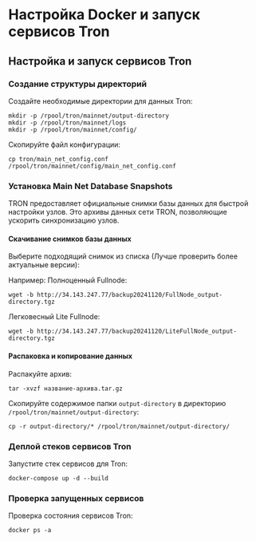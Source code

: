 # Настройка Docker и запуск сервисов Tron

## Настройка и запуск сервисов Tron

### Создание структуры директорий
Создайте необходимые директории для данных Tron:
``` 
mkdir -p /rpool/tron/mainnet/output-directory
mkdir -p /rpool/tron/mainnet/logs
mkdir -p /rpool/tron/mainnet/config/
``` 

Скопируйте файл конфигурации:
``` 
cp tron/main_net_config.conf /rpool/tron/mainnet/config/main_net_config.conf
``` 

### Установка Main Net Database Snapshots
TRON предоставляет официальные снимки базы данных для быстрой настройки узлов. Это архивы данных сети TRON, позволяющие ускорить синхронизацию узлов.

#### Скачивание снимков базы данных
Выберите подходящий снимок из списка (Лучше проверить более актуальные версии):

Например:
Полноценный Fullnode:
``` 
wget -b http://34.143.247.77/backup20241120/FullNode_output-directory.tgz
``` 

Легковесный Lite Fullnode:
``` 
wget -b http://34.143.247.77/backup20241120/LiteFullNode_output-directory.tgz 
``` 

#### Распаковка и копирование данных
Распакуйте архив:
``` 
tar -xvzf название-архива.tar.gz
``` 

Скопируйте содержимое папки `output-directory` в директорию `/rpool/tron/mainnet/output-directory`:
``` 
cp -r output-directory/* /rpool/tron/mainnet/output-directory/
``` 

### Деплой стеков сервисов Tron
Запустите стек сервисов для Tron:
``` 
docker-compose up -d --build
``` 

### Проверка запущенных сервисов

Проверка состояния сервисов Tron:
``` 
docker ps -a
``` 
